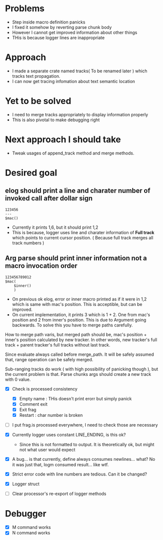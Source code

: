 # Problems

- Step inside macro definition panicks
- I fixed it somehow by reverting parse chunk body
- However I cannot get improved information about other things
- THis is because logger lines are inappropriate

# Approach

- I made a separate crate named tracks( To be renamed later ) which tracks text
propagation.
- I can now get tracing infomation about text semantic location

# Yet to be solved

- I need to merge tracks appropriately to display information properly
- This is also pivotal to make debugging right

# Next approach I should take

- Tweak usages of append\_track method and merge methods.

# Desired goal

## elog should print a line and charater number of invoked call after dollar sign

```
123456
---
$mac()

```

- Currently it prints 1,6, but it should print 1,2
- This is because, logger uses line and charater information of **Full track**
  which points to current cursor position. ( Because full track merges all track numbers )

## Arg parse should print inner information not a macro invocation order

```
123456789012
$mac(
    $inner()
    )
```

- On previous ok elog, error or inner macro printed as if it were in 1,2 which
  is same with mac's position. This is acceptible, but can be improved.
- On current implementation, it prints 3 which is 1 + 2. One from mac's
  position and 2 from inner's position. This is due to Argument going
  backwards. To solve this you have to merge paths carefully. 

How to merge path varis, but merged path should be, mac's position + inner's
position calculated by new tracker. In other words, new tracker's full track +
parent tracker's full tracks without last track.

Since evaluate always called before merge\_path. It will be safely assumed
that, range operation can be safely merged.

Sub-ranging tracks do work ( with high possibility of panicking though ), but
the current problem is that. Parse chunks args should create a new track with 0
value.

* [x] Check is processed consistency
    * [x] Empty name : THis doesn't print erorr but simply panick
    * [x] Comment exit
    * [x] Exit frag
    * [x] Restart : char number is broken
* [ ] I put frag.is processed everywhere, I need to check those are necessary
* [x] Currently logger uses constant LINE_ENDING, is this ok?
    - Since this is not formatted to output. It is theoretically ok, but might
      not what user would expect
* [x] A bug... is that currently, define always consumes newlines... what? No
  it was just that, logm consumed result... like wtf.

* [x] Strict error code with line numbers are tedious. Can it be changed?
* [x] Logger struct

* [ ] Clear processor's re-export of logger methods

# Debugger

* [x] M command works
* [x] N command works
